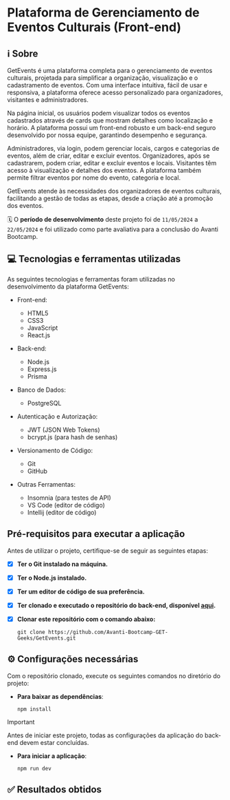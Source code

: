# Plataforma de Gerenciamento de Eventos Culturais (Front-end)

## ℹ️ Sobre

GetEvents é uma plataforma completa para o gerenciamento de eventos culturais, projetada para simplificar a organização, visualização e o cadastramento de eventos. Com uma interface intuitiva, fácil de usar e responsiva, a plataforma oferece acesso personalizado para organizadores, visitantes e administradores.

Na página inicial, os usuários podem visualizar todos os eventos cadastrados através de cards que mostram detalhes como localização e horário. A plataforma possui um front-end robusto e um back-end seguro desenvolvido por nossa equipe, garantindo desempenho e segurança.

Administradores, via login, podem gerenciar locais, cargos e categorias de eventos, além de criar, editar e excluir eventos. Organizadores, após se cadastrarem, podem criar, editar e excluir eventos e locais. Visitantes têm acesso à visualização e detalhes dos eventos. A plataforma também permite filtrar eventos por nome do evento, categoria e local.

GetEvents atende às necessidades dos organizadores de eventos culturais, facilitando a gestão de todas as etapas, desde a criação até a promoção dos eventos.

🗓️ O **período de desenvolvimento** deste projeto foi de `11/05/2024` a `22/05/2024` e foi utilizado como parte avaliativa para a conclusão do Avanti Bootcamp.


## 💻 Tecnologias e ferramentas utilizadas
As seguintes tecnologias e ferramentas foram utilizadas no desenvolvimento da plataforma GetEvents:

- Front-end:
  - HTML5
  - CSS3
  - JavaScript
  - React.js


- Back-end:
  - Node.js
  - Express.js
  - Prisma


- Banco de Dados:
  - PostgreSQL


- Autenticação e Autorização:
  - JWT (JSON Web Tokens)
  - bcrypt.js (para hash de senhas)


- Versionamento de Código:
  - Git
  - GitHub


- Outras Ferramentas:
  - Insomnia (para testes de API)
  - VS Code (editor de código)
  - Intellij (editor de código)


## Pré-requisitos para executar a aplicação

Antes de utilizar o projeto, certifique-se de seguir as seguintes etapas:

- [x] **Ter o Git instalado na máquina.**
- [x] **Ter o Node.js instalado.**
- [x] **Ter um editor de código de sua preferência.**
- [x] **Ter clonado e executado o repositório do back-end, disponível [aqui](https://github.com/Avanti-Bootcamp-GET-Geeks/back-end-plataforma-eventos-culturais).**
- [x] **Clonar este repositório com o comando abaixo:**

  ```shell
  git clone https://github.com/Avanti-Bootcamp-GET-Geeks/GetEvents.git
  ```

## ⚙️ Configurações necessárias

Com o repositório clonado, execute os seguintes comandos no diretório do projeto:

- **Para baixar as dependências**:

  ```shell
  npm install
  ```

>[!IMPORTANT]
>
> Antes de iniciar este projeto, todas as configurações da aplicação do back-end devem estar concluídas.

- **Para iniciar a aplicação**:

  ```shell
  npm run dev
  ```

## ✅ Resultados obtidos


